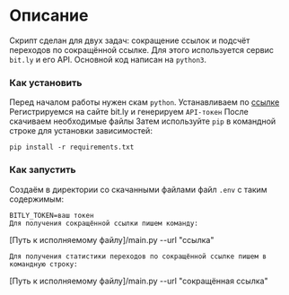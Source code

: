 # Описание 
Скрипт сделан для двух задач: сокращение ссылок и подсчёт переходов по сокращённой ссылке. Для этого используется cервис `bit.ly` и его API.
Основной код написан на `python3`.

### Как установить

Перед началом работы нужен скам `python`. Устанавливаем по [ссылке](https://www.python.org/downloads/release/python-3120/)
Регистрируемся на сайте bit.ly и генерируем `API-токен`
После скачиваем необходимые файлы
Затем используйте `pip` в командной строке для установки зависимостей:
```
pip install -r requirements.txt
```
### Как запустить
Создаём в директории со скачанными файлами файл `.env` c таким содержимым:
```
BITLY_TOKEN=ваш токен
Для получения сокращённой ссылки пишем команду:
```
[Путь к исполняемому файлу]/main.py --url "ccылка"
```
Для получения статистики переходов по сокращённой ссылке пишем в командную строку:
```
[Путь к исполняемому файлу]/main.py --url "cокращённая ccылка"
```
